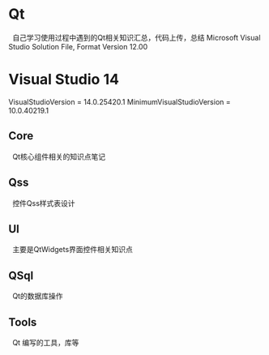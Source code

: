 # Qt
   自己学习使用过程中遇到的Qt相关知识汇总，代码上传，总结
   Microsoft Visual Studio Solution File, Format Version 12.00
# Visual Studio 14
VisualStudioVersion = 14.0.25420.1
MinimumVisualStudioVersion = 10.0.40219.1

## Core
   Qt核心组件相关的知识点笔记

## Qss
   控件Qss样式表设计

## UI
   主要是QtWidgets界面控件相关知识点

## QSql
   Qt的数据库操作
   
## Tools
   Qt 编写的工具，库等
